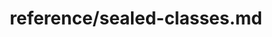---
title: reference/sealed-classes.md
showAuthorInfo: false
redirect_path: /docs/sealed-classes
---